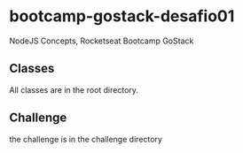 # bootcamp-gostack-desafio01
 NodeJS Concepts, Rocketseat Bootcamp GoStack

## Classes

All classes are in the root directory.

## Challenge

the challenge is in the challenge directory